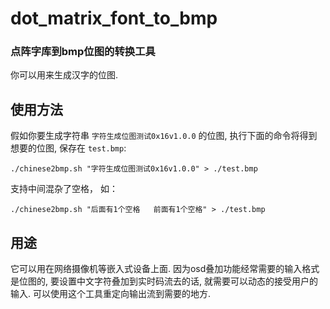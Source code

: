 # dot_matrix_font_to_bmp
### 点阵字库到bmp位图的转换工具


你可以用来生成汉字的位图.

## 使用方法

假如你要生成字符串 `字符生成位图测试0x16v1.0.0` 的位图, 执行下面的命令将得到想要的位图, 保存在 `test.bmp`:

    ./chinese2bmp.sh "字符生成位图测试0x16v1.0.0" > ./test.bmp

支持中间混杂了空格， 如：

    ./chinese2bmp.sh "后面有1个空格   前面有1个空格" > ./test.bmp


##  用途
它可以用在网络摄像机等嵌入式设备上面. 因为osd叠加功能经常需要的输入格式是位图的, 要设置中文字符叠加到实时码流去的话, 就需要可以动态的接受用户的输入. 可以使用这个工具重定向输出流到需要的地方.
